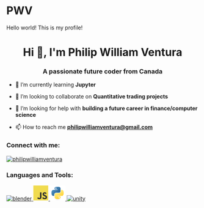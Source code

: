 # PWV
Hello world! This is my profile!
<h1 align="center">Hi 👋, I'm Philip William Ventura</h1>
<h3 align="center">A passionate future coder from Canada</h3>

- 🌱 I’m currently learning **Jupyter**

- 👯 I’m looking to collaborate on **Quantitative trading projects**

- 🤝 I’m looking for help with **building a future career in finance/computer science**

- 📫 How to reach me **philipwilliamventura@gmail.com**

<h3 align="left">Connect with me:</h3>
<p align="left">
<a href="https://linkedin.com/in/philipwilliamventura" target="blank"><img align="center" src="https://raw.githubusercontent.com/rahuldkjain/github-profile-readme-generator/master/src/images/icons/Social/linked-in-alt.svg" alt="philipwilliamventura" height="30" width="40" /></a>
</p>

<h3 align="left">Languages and Tools:</h3>
<p align="left"> <a href="https://www.blender.org/" target="_blank" rel="noreferrer"> <img src="https://download.blender.org/branding/community/blender_community_badge_white.svg" alt="blender" width="40" height="40"/> </a> <a href="https://developer.mozilla.org/en-US/docs/Web/JavaScript" target="_blank" rel="noreferrer"> <img src="https://raw.githubusercontent.com/devicons/devicon/master/icons/javascript/javascript-original.svg" alt="javascript" width="40" height="40"/> </a> <a href="https://www.python.org" target="_blank" rel="noreferrer"> <img src="https://raw.githubusercontent.com/devicons/devicon/master/icons/python/python-original.svg" alt="python" width="40" height="40"/> </a> <a href="https://unity.com/" target="_blank" rel="noreferrer"> <img src="https://www.vectorlogo.zone/logos/unity3d/unity3d-icon.svg" alt="unity" width="40" height="40"/> </a> </p>
